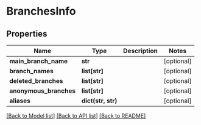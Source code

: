 # BranchesInfo

## Properties
Name | Type | Description | Notes
------------ | ------------- | ------------- | -------------
**main_branch_name** | **str** |  | [optional] 
**branch_names** | **list[str]** |  | [optional] 
**deleted_branches** | **list[str]** |  | [optional] 
**anonymous_branches** | **list[str]** |  | [optional] 
**aliases** | **dict(str, str)** |  | [optional] 

[[Back to Model list]](../README.md#documentation-for-models) [[Back to API list]](../README.md#documentation-for-api-endpoints) [[Back to README]](../README.md)



